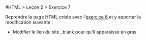 #HTML > Leçon 2 > Exercice 7

Reprendre la page HTML créée avec l'[exercice 6](https://github.com/blank-project/_blank-exercises/tree/master/exercises/html/lesson2/exercise6) et y apporter la modification suivante :
* Modifier le lien du site _blank pour qu'il apparaisse en gras
